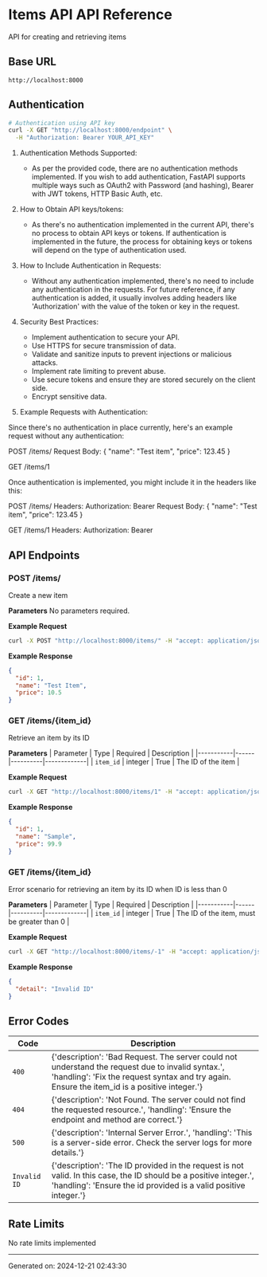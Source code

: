 # Items API API Reference

API for creating and retrieving items

## Base URL
`http://localhost:8000`

## Authentication
```bash
# Authentication using API key
curl -X GET "http://localhost:8000/endpoint" \
  -H "Authorization: Bearer YOUR_API_KEY"
```

1. Authentication Methods Supported:
   - As per the provided code, there are no authentication methods implemented. If you wish to add authentication, FastAPI supports multiple ways such as OAuth2 with Password (and hashing), Bearer with JWT tokens, HTTP Basic Auth, etc.

2. How to Obtain API keys/tokens:
   - As there's no authentication implemented in the current API, there's no process to obtain API keys or tokens. If authentication is implemented in the future, the process for obtaining keys or tokens will depend on the type of authentication used.

3. How to Include Authentication in Requests:
   - Without any authentication implemented, there's no need to include any authentication in the requests. For future reference, if any authentication is added, it usually involves adding headers like 'Authorization' with the value of the token or key in the request.

4. Security Best Practices:
   - Implement authentication to secure your API.
   - Use HTTPS for secure transmission of data.
   - Validate and sanitize inputs to prevent injections or malicious attacks.
   - Implement rate limiting to prevent abuse.
   - Use secure tokens and ensure they are stored securely on the client side.
   - Encrypt sensitive data.

5. Example Requests with Authentication:

Since there's no authentication in place currently, here's an example request without any authentication:

POST /items/
Request Body: 
{
"name": "Test item",
"price": 123.45
}

GET /items/1

Once authentication is implemented, you might include it in the headers like this:

POST /items/
Headers: 
Authorization: Bearer <token>
Request Body:
{
"name": "Test item",
"price": 123.45
}

GET /items/1
Headers: 
Authorization: Bearer <token>


## API Endpoints

### POST /items/

Create a new item

**Parameters**
No parameters required.

**Example Request**
```bash
curl -X POST "http://localhost:8000/items/" -H "accept: application/json" -H "Content-Type: application/json" -d "{\"name\":\"Test Item\",\"price\":10.5}"
```

**Example Response**
```json
{
  "id": 1,
  "name": "Test Item",
  "price": 10.5
}
```

### GET /items/{item_id}

Retrieve an item by its ID

**Parameters**
| Parameter | Type | Required | Description |
|-----------|------|----------|-------------|
| `item_id` | integer | True | The ID of the item |

**Example Request**
```bash
curl -X GET "http://localhost:8000/items/1" -H "accept: application/json"
```

**Example Response**
```json
{
  "id": 1,
  "name": "Sample",
  "price": 99.9
}
```

### GET /items/{item_id}

Error scenario for retrieving an item by its ID when ID is less than 0

**Parameters**
| Parameter | Type | Required | Description |
|-----------|------|----------|-------------|
| `item_id` | integer | True | The ID of the item, must be greater than 0 |

**Example Request**
```bash
curl -X GET "http://localhost:8000/items/-1" -H "accept: application/json"
```

**Example Response**
```json
{
  "detail": "Invalid ID"
}
```


## Error Codes

| Code | Description |
|------|-------------|
| `400` | {'description': 'Bad Request. The server could not understand the request due to invalid syntax.', 'handling': 'Fix the request syntax and try again. Ensure the item_id is a positive integer.'} |
| `404` | {'description': 'Not Found. The server could not find the requested resource.', 'handling': 'Ensure the endpoint and method are correct.'} |
| `500` | {'description': 'Internal Server Error.', 'handling': 'This is a server-side error. Check the server logs for more details.'} |
| `Invalid ID` | {'description': 'The ID provided in the request is not valid. In this case, the ID should be a positive integer.', 'handling': 'Ensure the id provided is a valid positive integer.'} |

## Rate Limits
No rate limits implemented

---
Generated on: 2024-12-21 02:43:30
